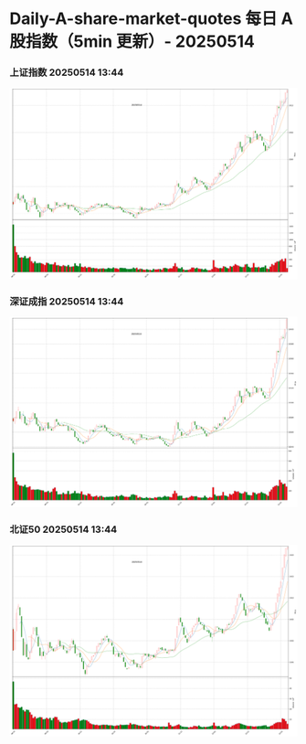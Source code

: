 
# Daily-A-share-market-quotes 每日 A 股指数（5min 更新）- 20250514

### 上证指数 20250514 13:44
![](./fig/2025/5/20250514-sh000001.png)

### 深证成指 20250514 13:44
![](./fig/2025/5/20250514-sz399001.png)

### 北证50 20250514 13:44
![](./fig/2025/5/20250514-bj899050.png)
